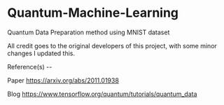 # Quantum-Machine-Learning
Quantum Data Preparation method using MNIST dataset 

All credit goes to the original developers of this project, with some minor changes I updated this.

Reference(s) --

Paper  https://arxiv.org/abs/2011.01938

Blog  https://www.tensorflow.org/quantum/tutorials/quantum_data
